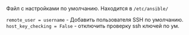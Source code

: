 Файл с настройками по умолчанию. 
Находится  в `/etc/ansible/`

`remote_user = username` - Добавить пользователя SSH по умолчанию.
`host_key_checking = False` - отключить проверку ssh ключей по ум.
